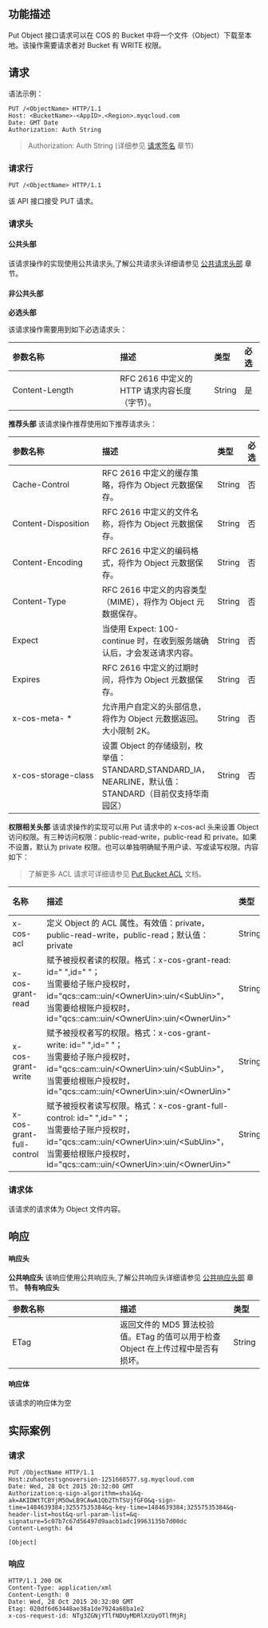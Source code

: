 ## 功能描述
Put Object 接口请求可以在 COS 的 Bucket 中将一个文件（Object）下载至本地。该操作需要请求者对 Bucket 有 WRITE 权限。
## 请求

语法示例：
```
PUT /<ObjectName> HTTP/1.1
Host: <BucketName>-<AppID>.<Region>.myqcloud.com
Date: GMT Date
Authorization: Auth String
```

> Authorization: Auth String (详细参见 [请求签名](https://www.qcloud.com/document/product/436/7778) 章节)

### 请求行
```
PUT /<ObjectName> HTTP/1.1
```
该 API 接口接受 PUT 请求。

### 请求头

#### 公共头部
该请求操作的实现使用公共请求头,了解公共请求头详细请参见 [公共请求头部](https://www.qcloud.com/document/product/436/7728) 章节。

#### 非公共头部
**必选头部**

该请求操作需要用到如下必选请求头：<style  rel="stylesheet"> table th:nth-of-type(1) { width: 200px; }</style>

|参数名称|描述|类型| 必选|
|:---|:-- |:---|:-- |
| Content-Length | RFC 2616 中定义的 HTTP 请求内容长度（字节）。|String| 是|

**推荐头部**
该请求操作推荐使用如下推荐请求头：

|参数名称|描述|类型| 必选|
|:---|:-- |:---|:-- |
| Cache-Control |RFC 2616 中定义的缓存策略，将作为 Object 元数据保存。|String| 否|
| Content-Disposition |RFC 2616 中定义的文件名称，将作为 Object 元数据保存。|String| 否|
| Content-Encoding|RFC 2616 中定义的编码格式，将作为 Object 元数据保存。|String| 否|
| Content-Type |RFC 2616 中定义的内容类型（MIME），将作为 Object 元数据保存。|String| 否|
| Expect | 当使用 Expect: 100-continue 时，在收到服务端确认后，才会发送请求内容。|String| 否|
| Expires |RFC 2616 中定义的过期时间，将作为 Object 元数据保存。|String| 否|
| x-cos-meta- * | 允许用户自定义的头部信息，将作为 Object 元数据返回。大小限制 2K。|String| 否|
| x-cos-storage-class  | 设置 Object 的存储级别，枚举值：STANDARD,STANDARD_IA，NEARLINE，默认值：STANDARD（目前仅支持华南园区）|String| 否|

**权限相关头部**
该请求操作的实现可以用 Put 请求中的 x-cos-acl 头来设置 Object 访问权限。有三种访问权限：public-read-write，public-read 和 private。如果不设置，默认为 private 权限。也可以单独明确赋予用户读、写或读写权限。内容如下：
>了解更多 ACL 请求可详细请参见 [Put Bucket ACL](https://www.qcloud.com/document/product/436/7737) 文档。

|名称|描述|类型|必选|
|:---|:-- |:--|:--|
| x-cos-acl | 定义 Object 的 ACL 属性。有效值：private，public-read-write，public-read；默认值：private | String|  否 |
| x-cos-grant-read | 赋予被授权者读的权限。格式：x-cos-grant-read: id=" ",id=" "；<br/>当需要给子账户授权时，id="qcs::cam::uin/&lt;OwnerUin&gt;:uin/&lt;SubUin&gt;"，<br/>当需要给根账户授权时，id="qcs::cam::uin/&lt;OwnerUin&gt;:uin/&lt;OwnerUin&gt;" | String |  否 |
| x-cos-grant-write| 赋予被授权者写的权限。格式：x-cos-grant-write: id=" ",id=" "；<br/>当需要给子账户授权时，id="qcs::cam::uin/&lt;OwnerUin&gt;:uin/&lt;SubUin&gt;"，<br/>当需要给根账户授权时，id="qcs::cam::uin/&lt;OwnerUin&gt;:uin/&lt;OwnerUin&gt;" |String |  否 |
| x-cos-grant-full-control | 赋予被授权者读写权限。格式：x-cos-grant-full-control: id=" ",id=" "；<br/>当需要给子账户授权时，id="qcs::cam::uin/&lt;OwnerUin&gt;:uin/&lt;SubUin&gt;"，<br/>当需要给根账户授权时，id="qcs::cam::uin/&lt;OwnerUin&gt;:uin/&lt;OwnerUin&gt;" | String|  否 |

### 请求体
该请求的请求体为 Object 文件内容。

## 响应

#### 响应头
**公共响应头** 
该响应使用公共响应头,了解公共响应头详细请参见 [公共响应头部](https://www.qcloud.com/document/product/436/7729) 章节。
**特有响应头**

|参数名称|描述|类型|
|:---|:-- |:-- |
| ETag| 返回文件的 MD5 算法校验值。ETag 的值可以用于检查 Object 在上传过程中是否有损坏。|String|


#### 响应体
该请求的响应体为空



## 实际案例

### 请求
```
PUT /ObjectName HTTP/1.1
Host:zuhaotestsgnoversion-1251668577.sg.myqcloud.com
Date: Wed, 28 Oct 2015 20:32:00 GMT
Authorization:q-sign-algorithm=sha1&q-ak=AKIDWtTCBYjM5OwLB9CAwA1Qb2ThTSUjfGFO&q-sign-time=1484639384;32557535384&q-key-time=1484639384;32557535384&q-header-list=host&q-url-param-list=&q-signature=5c07b7c67d56497d9aacb1adc19963135b7d00dc
Content-Length: 64

[Object]
```

### 响应
```
HTTP/1.1 200 OK
Content-Type: application/xml
Content-Length: 0
Date: Wed, 28 Oct 2015 20:32:00 GMT
Etag: 020df6d63448ae38a1de7924a68ba1e2
x-cos-request-id: NTg3ZGNjYTlfNDUyMDRlXzUyOTlfMjRj

```
